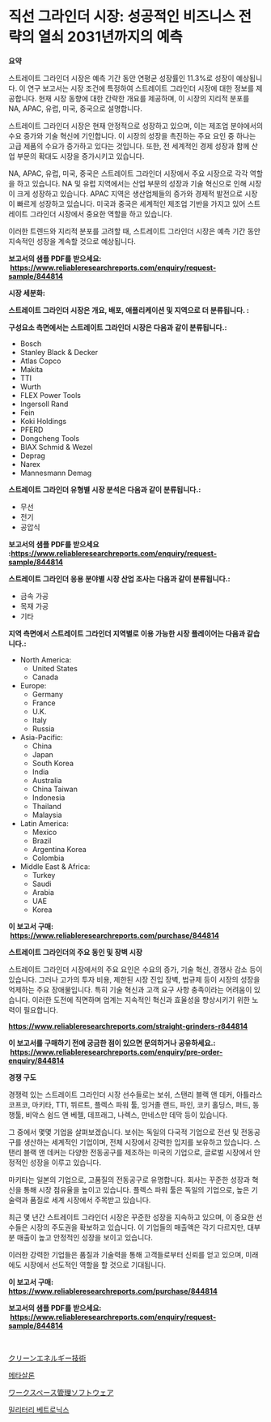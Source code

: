 <p><h1>직선 그라인더 시장: 성공적인 비즈니스 전략의 열쇠 2031년까지의 예측</h1></p><p><strong>요약</strong></p>
<p><p>스트레이트 그라인더 시장은 예측 기간 동안 연평균 성장률인 11.3%로 성장이 예상됩니다. 이 연구 보고서는 시장 조건에 특정하여 스트레이트 그라인더 시장에 대한 정보를 제공합니다. 현재 시장 동향에 대한 간략한 개요를 제공하며, 이 시장의 지리적 분포를 NA, APAC, 유럽, 미국, 중국으로 설명합니다.</p><p>스트레이트 그라인더 시장은 현재 안정적으로 성장하고 있으며, 이는 제조업 분야에서의 수요 증가와 기술 혁신에 기인합니다. 이 시장의 성장을 촉진하는 주요 요인 중 하나는 고급 제품의 수요가 증가하고 있다는 것입니다. 또한, 전 세계적인 경제 성장과 함께 산업 부문의 확대도 시장을 증가시키고 있습니다.</p><p>NA, APAC, 유럽, 미국, 중국은 스트레이트 그라인더 시장에서 주요 시장으로 각각 역할을 하고 있습니다. NA 및 유럽 지역에서는 산업 부문의 성장과 기술 혁신으로 인해 시장이 크게 성장하고 있습니다. APAC 지역은 생산업체들의 증가와 경제적 발전으로 시장이 빠르게 성장하고 있습니다. 미국과 중국은 세계적인 제조업 기반을 가지고 있어 스트레이트 그라인더 시장에서 중요한 역할을 하고 있습니다.</p><p>이러한 트렌드와 지리적 분포를 고려할 때, 스트레이트 그라인더 시장은 예측 기간 동안 지속적인 성장을 계속할 것으로 예상됩니다.</p></p>
<p><strong>보고서의 샘플 PDF를 받으세요: &nbsp;<a href="https://www.reliableresearchreports.com/enquiry/request-sample/844814">https://www.reliableresearchreports.com/enquiry/request-sample/844814</a></strong></p>
<p><strong>시장 세분화:</strong></p>
<p><strong> 스트레이트 그라인더 시장은 개요, 배포, 애플리케이션 및 지역으로 더 분류됩니다. :</strong></p>
<p><strong>구성요소 측면에서는 스트레이트 그라인더 시장은 다음과 같이 분류됩니다.:</strong></p>
<p><ul><li>Bosch</li><li>Stanley Black & Decker</li><li>Atlas Copco</li><li>Makita</li><li>TTI</li><li>Wurth</li><li>FLEX Power Tools</li><li>Ingersoll Rand</li><li>Fein</li><li>Koki Holdings</li><li>PFERD</li><li>Dongcheng Tools</li><li>BIAX Schmid & Wezel</li><li>Deprag</li><li>Narex</li><li>Mannesmann Demag</li></ul></p>
<p><strong> 스트레이트 그라인더 유형별 시장 분석은 다음과 같이 분류됩니다.:</strong></p>
<p><ul><li>무선</li><li>전기</li><li>공압식</li></ul></p>
<p><strong>보고서의 샘플 PDF를 받으세요 :<a href="https://www.reliableresearchreports.com/enquiry/request-sample/844814">https://www.reliableresearchreports.com/enquiry/request-sample/844814</a></strong></p>
<p><strong> 스트레이트 그라인더 응용 분야별 시장 산업 조사는 다음과 같이 분류됩니다.:</strong></p>
<p><ul><li>금속 가공</li><li>목재 가공</li><li>기타</li></ul></p>
<p><strong>지역 측면에서 스트레이트 그라인더 지역별로 이용 가능한 시장 플레이어는 다음과 같습니다.:</strong></p>
<p><ul>
    <li>
        North America:
        <ul>
            <li>United States</li>
            <li>Canada</li>
        </ul>
    </li>
    <li>
        Europe:
        <ul>
            <li>Germany</li>
            <li>France</li>
            <li>U.K.</li>
            <li>Italy</li>
            <li>Russia</li>
        </ul>
    </li>
    <li>
        Asia-Pacific:
        <ul>
            <li>China</li>
            <li>Japan</li>
            <li>South Korea</li>
            <li>India</li>
            <li>Australia</li>
            <li>China Taiwan</li>
            <li>Indonesia</li>
            <li>Thailand</li>
            <li>Malaysia</li>
        </ul>
    </li>
    <li>
        Latin America:
        <ul>
            <li>Mexico</li>
            <li>Brazil</li>
            <li>Argentina Korea</li>
            <li>Colombia</li>
        </ul>
    </li>
    <li>
        Middle East & Africa:
        <ul>
            <li>Turkey</li>
            <li>Saudi</li>
            <li>Arabia</li>
            <li>UAE</li>
            <li>Korea</li>
        </ul>
    </li>
    </ul></p>
<p><strong>이 보고서 구매: &nbsp;<a href="https://www.reliableresearchreports.com/purchase/844814">https://www.reliableresearchreports.com/purchase/844814</a></strong></p>
<p><strong>스트레이트 그라인더의 주요 동인 및 장벽 시장</strong></p>
<p><p>스트레이트 그라인더 시장에서의 주요 요인은 수요의 증가, 기술 혁신, 경쟁사 감소 등이 있습니다. 그러나 고가의 투자 비용, 제한된 시장 진입 장벽, 법규제 등이 시장의 성장을 억제하는 주요 장애물입니다. 특히 기술 혁신과 고객 요구 사항 충족이라는 어려움이 있습니다. 이러한 도전에 직면하며 업계는 지속적인 혁신과 효율성을 향상시키기 위한 노력이 필요합니다.</p></p>
<p><strong><a href="https://www.reliableresearchreports.com/straight-grinders-r844814">https://www.reliableresearchreports.com/straight-grinders-r844814</a></strong></p>
<p><strong>이 보고서를 구매하기 전에 궁금한 점이 있으면 문의하거나 공유하세요.: &nbsp;<a href="https://www.reliableresearchreports.com/enquiry/pre-order-enquiry/844814">https://www.reliableresearchreports.com/enquiry/pre-order-enquiry/844814</a></strong></p>
<p><strong>경쟁 구도</strong></p>
<p><p>경쟁력 있는 스트레이트 그라인더 시장 선수들로는 보쉬, 스탠리 블랙 앤 데커, 아틀라스 코프코, 마키타, TTI, 뷔르트, 플렉스 파워 툴, 잉거졸 랜드, 파인, 코키 홀딩스, 퍼드, 동챙툴, 비악스 쉼드 앤 베젤, 데프래그, 나렉스, 만네스만 데막 등이 있습니다.</p><p>그 중에서 몇몇 기업을 살펴보겠습니다. 보쉬는 독일의 다국적 기업으로 전선 및 전동공구를 생산하는 세계적인 기업이며, 전체 시장에서 강력한 입지를 보유하고 있습니다. 스탠리 블랙 앤 데커는 다양한 전동공구를 제조하는 미국의 기업으로, 글로벌 시장에서 안정적인 성장을 이루고 있습니다.</p><p>마키타는 일본의 기업으로, 고품질의 전동공구로 유명합니다. 회사는 꾸준한 성장과 혁신을 통해 시장 점유율을 높이고 있습니다. 플렉스 파워 툴은 독일의 기업으로, 높은 기술력과 품질로 세계 시장에서 주목받고 있습니다.</p><p>최근 몇 년간 스트레이트 그라인더 시장은 꾸준한 성장을 지속하고 있으며, 이 중요한 선수들은 시장의 주도권을 확보하고 있습니다. 이 기업들의 매출액은 각기 다르지만, 대부분 매출이 높고 안정적인 성장을 보이고 있습니다.</p><p>이러한 강력한 기업들은 품질과 기술력을 통해 고객들로부터 신뢰를 얻고 있으며, 미래에도 시장에서 선도적인 역할을 할 것으로 기대됩니다.</p></p>
<p><strong>이 보고서 구매: &nbsp; <a href="https://www.reliableresearchreports.com/purchase/844814">https://www.reliableresearchreports.com/purchase/844814</a></strong></p>
<p><strong>보고서의 샘플 PDF를 받으세요: &nbsp;<a href="https://www.reliableresearchreports.com/enquiry/request-sample/844814">https://www.reliableresearchreports.com/enquiry/request-sample/844814</a></strong><strong></strong></p>
<p>&nbsp;</p>
<p><p><a href="https://medium.com/@douglasyoung526/%E3%82%AF%E3%83%AA%E3%83%BC%E3%83%B3%E3%82%A8%E3%83%8D%E3%83%AB%E3%82%AE%E3%83%BC%E3%83%86%E3%82%AF%E3%83%8E%E3%83%AD%E3%82%B8%E3%83%BC%E5%B8%82%E5%A0%B4%E3%81%AF-%E5%B8%82%E5%A0%B4%E3%82%B7%E3%82%A7%E3%82%A2-%E5%B8%82%E5%A0%B4%E3%83%88%E3%83%AC%E3%83%B3%E3%83%89-%E3%81%8A%E3%82%88%E3%81%B3%E5%B8%82%E5%A0%B4%E6%88%90%E9%95%B7%E3%81%AB%E9%96%A2%E3%81%99%E3%82%8B%E6%83%85%E5%A0%B1%E3%82%92%E6%8F%90%E4%BE%9B%E3%81%97%E3%81%BE%E3%81%99-2ce7c722b646">クリーンエネルギー技術</a></p><p><a href="https://medium.com/@kennyaniel5/%EB%A9%94%ED%83%80%EC%9E%98%EB%A1%A0-%EC%8B%9C%EC%9E%A5-%EB%B6%84%EC%84%9D-%EB%B0%8F-2024%EB%85%84%EB%B6%80%ED%84%B0-2031%EB%85%84%EA%B9%8C%EC%A7%80%EC%9D%98-%EA%B7%9C%EB%AA%A8-%EC%98%88%EC%B8%A1-aad0a624589e">메타살론</a></p><p><a href="https://medium.com/@clairhane2018/%E3%83%AF%E3%83%BC%E3%82%AF%E3%82%B9%E3%83%9A%E3%83%BC%E3%82%B9%E7%AE%A1%E7%90%86%E3%82%BD%E3%83%95%E3%83%88%E3%82%A6%E3%82%A7%E3%82%A2%E5%B8%82%E5%A0%B4-%E5%B8%82%E5%A0%B4cagr-%E5%B8%82%E5%A0%B4%E5%8B%95%E5%90%91-%E3%81%8A%E3%82%88%E3%81%B3%E6%88%90%E9%95%B7%E6%88%A6%E7%95%A5%E3%81%AB%E5%AF%BE%E3%81%99%E3%82%8B%E6%B4%9E%E5%AF%9F-0aab2cfd9d54">ワークスペース管理ソフトウェア</a></p><p><a href="https://medium.com/@justynwelch/%EA%B5%B0%EC%82%AC-%EC%B0%A8%EB%9F%89-%EC%A0%84%EC%9E%90%EC%9E%A5%EB%B9%84-%EC%8B%9C%EC%9E%A5%EC%9D%80-2031%EB%85%84%EA%B9%8C%EC%A7%80%EC%9D%98-%EC%8B%9C%EC%9E%A5-%EC%A0%90%EC%9C%A0%EC%9C%A8-%EA%B7%9C%EB%AA%A8-%EB%B0%8F-%EC%98%88%EC%83%81-%EC%98%88%EC%B8%A1%EC%97%90-%EC%B4%88%EC%A0%90%EC%9D%84-%EB%A7%9E%EC%B6%A5%EB%8B%88%EB%8B%A4-62acc0a5077d">밀리터리 베트로닉스</a></p></p>